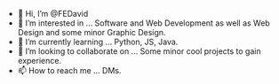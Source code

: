 - 👋 Hi, I’m @FEDavid
- 👀 I’m interested in ... Software and Web Development as well as Web Design and some minor Graphic Design.
- 🌱 I’m currently learning ... Python, JS, Java.
- 💞️ I’m looking to collaborate on ... Some minor cool projects to gain experience.
- 📫 How to reach me ... DMs.

<!---
FEDavid/FEDavid is a ✨ special ✨ repository because its `README.md` (this file) appears on your GitHub profile.
You can click the Preview link to take a look at your changes.
--->
